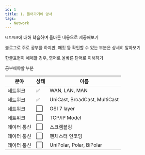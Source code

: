 ```yaml
---
id: 1
title: 1. 들어가기에 앞서
tags:
  - Network
---
```


`네트워크`에 대해 학습하며 올바른 내용으로 제공해보기

블로그로 주로 공부를 하지만, 패킷 등 확인할 수 있는 부분은 상세히 알아보기

한글표현이 애매할 경우, 영어로 올바른 단어로 이해하기

공부해야할 부분

|분야|상태|이름|
|----|----|----|
|네트워크|✅|WAN, LAN, MAN|
|네트워크|✅|UniCast, BroadCast, MultiCast|
|네트워크|⬜️|OSI 7 layer|
|네트워크|⬜️|TCP/IP Model|
|데이터 통신|⬜️| 스크램블링|
|데이터 통신|⬜️| 맨체스터 인코딩|
|데이터 통신|⬜️| UniPolar, Polar, BiPolar|
